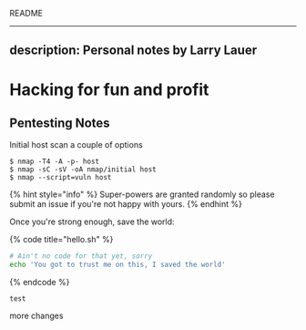 README

---
description: Personal notes by Larry Lauer
---

# Hacking for fun and profit

## Pentesting Notes

Initial host scan a couple of options

```
$ nmap -T4 -A -p- host
$ nmap -sC -sV -oA nmap/initial host
$ nmap --script=vuln host
```

{% hint style="info" %}
 Super-powers are granted randomly so please submit an issue if you're not happy with yours.
{% endhint %}

Once you're strong enough, save the world:

{% code title="hello.sh" %}
```bash
# Ain't no code for that yet, sorry
echo 'You got to trust me on this, I saved the world'
```
{% endcode %}

```
test
```

more changes